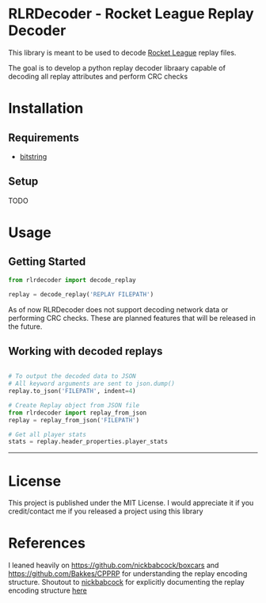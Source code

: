 # RLRDecoder - Rocket League Replay Decoder
This library is meant to be used to decode [Rocket League](https://www.rocketleague.com/) replay files.

The goal is to develop a python replay decoder libraary capable of decoding all replay attributes and perform CRC checks

# Installation

## Requirements
* [bitstring](https://pypi.python.org/pypi/bitstring)

## Setup
TODO

# Usage

## Getting Started
```python
from rlrdecoder import decode_replay

replay = decode_replay('REPLAY FILEPATH')
```

As of now RLRDecoder does not support decoding network data or performing CRC checks. These are planned features that will be released in the future.

## Working with decoded replays
```python

# To output the decoded data to JSON
# All keyword arguments are sent to json.dump()
replay.to_json('FILEPATH', indent=4)

# Create Replay object from JSON file
from rlrdecoder import replay_from_json
replay = replay_from_json('FILEPATH')

# Get all player stats
stats = replay.header_properties.player_stats
```

----

# License
This project is published under the MIT License. I would appreciate it if you
credit/contact me if you released a project using this library

# References
I leaned heavily on https://github.com/nickbabcock/boxcars and https://github.com/Bakkes/CPPRP for understanding the replay encoding structure. 
Shoutout to [nickbabcock](https://github.com/nickbabcock) for explicitly documenting the replay encoding structure [here](https://github.com/nickbabcock/boxcars/blob/master/src/parser.rs)

